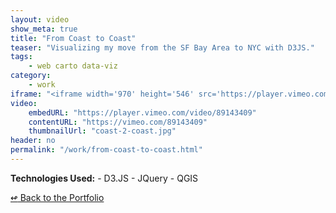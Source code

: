 ```yaml
---
layout: video
show_meta: true
title: "From Coast to Coast"
teaser: "Visualizing my move from the SF Bay Area to NYC with D3JS."
tags:
    - web carto data-viz 
category:
    - work
iframe: "<iframe width='970' height='546' src='https://player.vimeo.com/video/89143409' frameborder='0' allowfullscreen></iframe>"
video:
    embedURL: "https://player.vimeo.com/video/89143409"
    contentURL: "https://vimeo.com/89143409"
    thumbnailUrl: "coast-2-coast.jpg"
header: no
permalink: "/work/from-coast-to-coast.html"
---
```




<strong>Technologies Used:</strong>  - D3.JS  - JQuery  - QGIS 


[<span class="back-arrow">&#8619;</span> Back to the Portfolio](/work/)